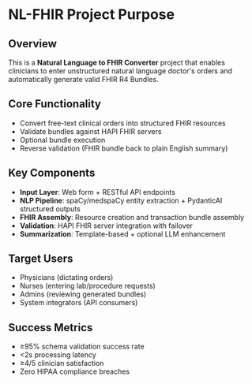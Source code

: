 # NL-FHIR Project Purpose

## Overview
This is a **Natural Language to FHIR Converter** project that enables clinicians to enter unstructured natural language doctor's orders and automatically generate valid FHIR R4 Bundles.

## Core Functionality
- Convert free-text clinical orders into structured FHIR resources
- Validate bundles against HAPI FHIR servers  
- Optional bundle execution
- Reverse validation (FHIR bundle back to plain English summary)

## Key Components
- **Input Layer**: Web form + RESTful API endpoints
- **NLP Pipeline**: spaCy/medspaCy entity extraction + PydanticAI structured outputs
- **FHIR Assembly**: Resource creation and transaction bundle assembly
- **Validation**: HAPI FHIR server integration with failover
- **Summarization**: Template-based + optional LLM enhancement

## Target Users
- Physicians (dictating orders)
- Nurses (entering lab/procedure requests) 
- Admins (reviewing generated bundles)
- System integrators (API consumers)

## Success Metrics
- ≥95% schema validation success rate
- <2s processing latency
- ≥4/5 clinician satisfaction
- Zero HIPAA compliance breaches